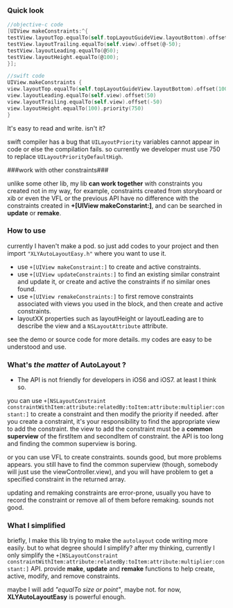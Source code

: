 
### Quick look ###

```objective-c
//objective-c code
[UIView makeConstraints:^{
testView.layoutTop.equalTo(self.topLayoutGuideView.layoutBottom).offset(@50);
testView.layoutTrailing.equalTo(self.view).offset(@-50);
testView.layoutLeading.equalTo(@50);
testView.layoutHeight.equalTo(@100);
}];
```

```swift
//swift code
UIView.makeConstraints {
view.layoutTop.equalTo(self.topLayoutGuideView.layoutBottom).offset(100)
view.layoutLeading.equalTo(self.view).offset(50)
view.layoutTrailing.equalTo(self.view).offset(-50)
view.layoutHeight.equalTo(100).priority(750)
}
```
It's easy to read and write. isn't it?

swift compiler has a bug that `UILayoutPriority` variables cannot appear in code or else the compilation fails. so currently we developer must use 750 to replace `UILayoutPriorityDefaultHigh`.

###work with other constraints###

unlike some other lib, my lib **can work together** with constraints you created not in my way, for example, constraints created from storyboard or xib or even the VFL or the previous API have no difference with the constraints created in **+[UIView makeConstarint:]**, and can be searched in **update** or **remake**.

### How to use ###

currently I haven't make a pod. so just add codes to your project and then import `"XLYAutoLayoutEasy.h"` where you want to use it. 

* use `+[UIView makeConstraint:]` to create and active constraints. 
* use `+[UIView updateConstraints:]` to find an existing similar constraint and update it, or create and active the constraints if no similar ones found. 
* use `+[UIView remakeConstraints:]` to first remove constraints associated with views you used in the block, and then create and active constraints.
* layoutXX properties such as layoutHeight or layoutLeading are to describe the view and a `NSLayoutAttribute` attribute.

see the demo or source code for more details. my codes are easy to be understood and use.

### What's *the matter* of AutoLayout ? ###

* The API is not friendly for developers in iOS6 and iOS7. at least I think so.

you can use 
`
+[NSLayoutConstraint constraintWithItem:attribute:relatedBy:toItem:attribute:multiplier:constant:]
`
to create a constraint and then modify the priority if needed. after you create a constraint, it's your responsibility to find the appropriate view to add the constraint. the view to add the constraint must be a **common superview** of the firstItem and secondItem of constraint. the API is too long and finding the common superview is boring.

or you can use VFL to create constraints. sounds good, but more problems appears. you still have to find the common superview (though, somebody will just use the viewController.view), and you will have problem to get a specified constraint in the returned array.

updating and remaking constraints are error-prone, usually you have to record the constraint or remove all of them before remaking. sounds not good.

### What I simplified ###

briefly, I make this lib trying to make the `autolayout` code writing more easily. but to what degree should I simplify? after my thinking, currently I only simplify the `+[NSLayoutConstraint constraintWithItem:attribute:relatedBy:toItem:attribute:multiplier:constant:]` API. provide **make**, **update** and **remake** functions to help create, active, modify, and remove constraints.

maybe I will add *"equalTo size or point"*, maybe not. for now, **XLYAutoLayoutEasy** is powerful enough.
